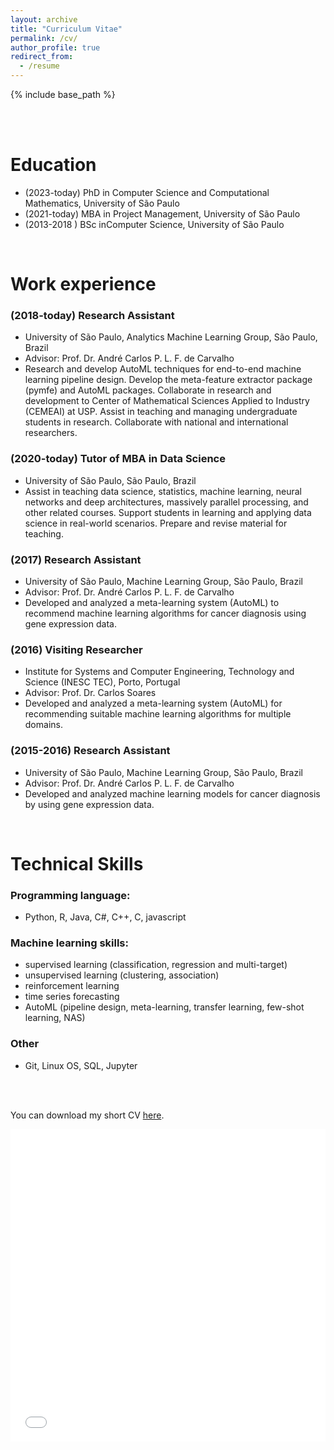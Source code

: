 ```yaml
---
layout: archive
title: "Curriculum Vitae"
permalink: /cv/
author_profile: true
redirect_from:
  - /resume
---
```


{% include base_path %}

<br>
<br>

Education
=========
- (2023-today) PhD in Computer Science and Computational Mathematics, University of São Paulo
- (2021-today) MBA in Project Management, University of São Paulo
- (2013-2018 )  BSc inComputer Science, University of São Paulo
<br>

Work experience
===============

### (2018-today) Research Assistant 
  * University of São Paulo, Analytics Machine Learning Group, São Paulo, Brazil
  * Advisor: Prof. Dr. André Carlos P. L. F. de Carvalho
  * Research and develop AutoML techniques for end-to-end machine learning pipeline design. Develop the meta-feature extractor package (pymfe) and AutoML packages. Collaborate in research and development to Center of Mathematical Sciences Applied to Industry (CEMEAI) at USP. Assist in teaching and managing undergraduate students in research. Collaborate with national and international researchers.

### (2020-today) Tutor of MBA in Data Science  
  * University of São Paulo, São Paulo, Brazil
  * Assist in teaching data science, statistics, machine learning, neural networks and deep architectures, massively parallel processing, and other related courses. Support students in learning and applying data science in real-world scenarios. Prepare and revise material for teaching.

### (2017) Research Assistant
  * University of São Paulo, Machine Learning Group, São Paulo, Brazil
  * Advisor: Prof. Dr. André Carlos P. L. F. de Carvalho
  * Developed and analyzed a meta-learning system (AutoML) to recommend machine learning algorithms for cancer diagnosis using gene expression data.

### (2016) Visiting Researcher
  * Institute for Systems and Computer Engineering, Technology and Science (INESC TEC), Porto, Portugal
  * Advisor: Prof. Dr. Carlos Soares
  * Developed and analyzed a meta-learning system (AutoML) for recommending suitable machine learning algorithms for multiple domains.

### (2015-2016) Research Assistant
  * University of São Paulo, Machine Learning Group, São Paulo, Brazil
  * Advisor: Prof. Dr. André Carlos P. L. F. de Carvalho
  * Developed and analyzed machine learning models for cancer diagnosis by using gene expression data.
<br>

Technical Skills
================

### Programming language:
- Python, R, Java, C#, C++, C, javascript

### Machine learning skills:
- supervised learning (classification, regression and multi-target)
- unsupervised learning (clustering, association)
- reinforcement learning
- time series forecasting
- AutoML (pipeline design, meta-learning, transfer learning, few-shot learning, NAS)

### Other
- Git, Linux OS, SQL, Jupyter

<br>
<br>

You can download my short CV [here](/files/ealcobaca_short_cv.pdf).
<iframe src="/files/ealcobaca_short_cv.pdf" width="100%" height="500" frameborder="no" border="0" marginwidth="0" marginheight="0"></iframe>
